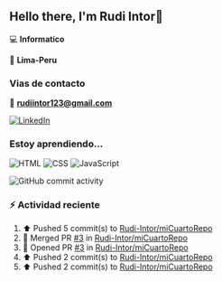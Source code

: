 ## Hello there, I'm Rudi Intor👋

:computer: **Informatico**

📍 **Lima-Peru**

### Vias de contacto

📧 **rudiintor123@gmail.com**

[![LinkedIn](https://img.shields.io/badge/LinkedIn-0077B5?style=for-the-badge&logo=linkedin&logoColor=white)](https://www.linkedin.com/in/rudiintor)

### Estoy aprendiendo...

![HTML](https://img.shields.io/badge/HTML-E34F26?style=for-the-badge&logo=html5&logoColor=white)
![CSS](https://img.shields.io/badge/CSS-1572B6?style=for-the-badge&logo=css3&logoColor=white)
![JavaScript](https://img.shields.io/badge/JavaScript-black?style=for-the-badge&logo=javascript&logoColor=yellow)

![GitHub commit activity](https://img.shields.io/github/commit-activity/w/Rudi-Intor/Rudi-Intor)


### :zap: Actividad reciente
<!--RECENT_ACTIVITY:start-->
1. ⬆️ Pushed 5 commit(s) to [Rudi-Intor/miCuartoRepo](https://github.com/Rudi-Intor/miCuartoRepo)<br>
2. 🎉 Merged PR [#3](https://github.com/Rudi-Intor/miCuartoRepo/pull/3) in [Rudi-Intor/miCuartoRepo](https://github.com/Rudi-Intor/miCuartoRepo)<br>
3. 💪 Opened PR [#3](https://github.com/Rudi-Intor/miCuartoRepo/pull/3) in [Rudi-Intor/miCuartoRepo](https://github.com/Rudi-Intor/miCuartoRepo)<br>
4. ⬆️ Pushed 2 commit(s) to [Rudi-Intor/miCuartoRepo](https://github.com/Rudi-Intor/miCuartoRepo)<br>
5. ⬆️ Pushed 2 commit(s) to [Rudi-Intor/miCuartoRepo](https://github.com/Rudi-Intor/miCuartoRepo)<br>
<!--RECENT_ACTIVITY:end-->
<!--RECENT_ACTVITY:last_update-->
